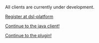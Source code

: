 All clients are currently under development.

[Register at dsl-platform](https://dsl-platform.com/)
 
[Continue to the java client!](client-api/cmdlineclient)

[Continue to the plugin!](client-api/sbt)
